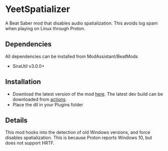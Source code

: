 # YeetSpatializer

A Beat Saber mod that disables audio spatialization. This avoids log spam when playing on Linux through Proton.

## Dependencies

All dependencies can be installed from ModAssistant/BeatMods
* SiraUtil v3.0.0+

## Installation

* Download the latest version of the mod [here](https://github.com/jpdown/YeetSpatializer/releases). The latest dev build can be downloaded from [actions](https://github.com/jpdown/YeetSpatializer/actions).
* Place the dll in your Plugins folder

## Details

This mod hooks into the detection of old Windows versions, and force disables spatialization. This is because Proton reports Windows 10, but does not support HRTF.
